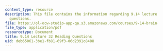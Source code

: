 ```yaml
---
content_type: resource
description: This file contains the information regarding 9.14 lecture 32 reading
  questions.
file: https://ol-ocw-studio-app-qa.s3.amazonaws.com/courses/9-14-brain-structure-and-its-origins-spring-2014/deb650613be1fb8169f306d2391c8488_MIT9_14S14_Lec32ReadQue.pdf
file_type: application/pdf
resourcetype: Document
title: 9.14 Lecture 32 Reading Questions
uid: deb65061-3be1-fb81-69f3-06d2391c8488
---
```

